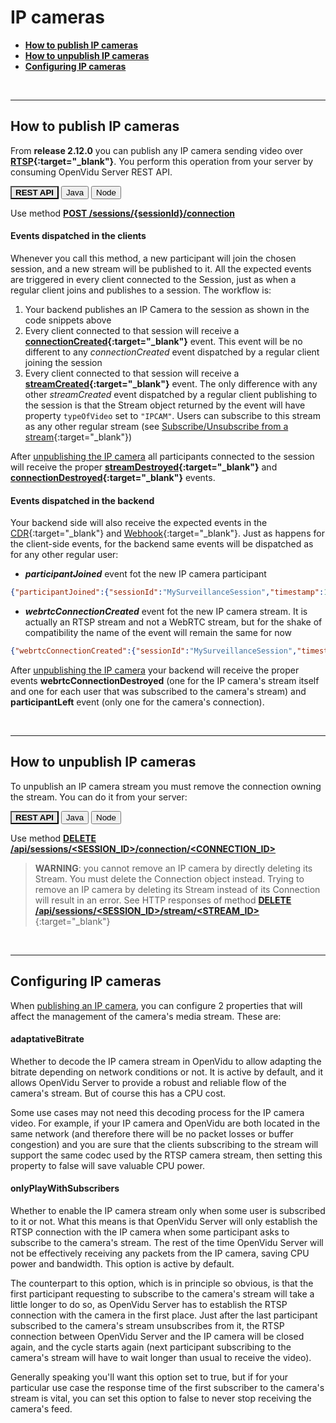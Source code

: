 # IP cameras

- **[How to publish IP cameras](#how-to-publish-ip-cameras)**
- **[How to unpublish IP cameras](#how-to-unpublish-ip-cameras)**
- **[Configuring IP cameras](#configuring-ip-cameras)**

<br>

---

## How to publish IP cameras

From **release 2.12.0** you can publish any IP camera sending video over **[RTSP](https://en.wikipedia.org/wiki/Real_Time_Streaming_Protocol){:target="_blank"}**. You perform this operation from your server by consuming OpenVidu Server REST API.

<div class="lang-tabs-container" markdown="1">

<div class="lang-tabs-header">
  <button class="lang-tabs-btn" onclick="changeLangTab(event)" style="background-color: #e8e8e8; font-weight: bold">REST API</button>
  <button class="lang-tabs-btn" onclick="changeLangTab(event)">Java</button>
  <button class="lang-tabs-btn" onclick="changeLangTab(event)">Node</button>
</div>

<div id="rest-api" class="lang-tabs-content" markdown="1">

Use method **[POST /sessions/{sessionId}/connection](/docs/reference-docs/REST-API#post-apisessionsltsession_idgtconnection)**

</div>

<div id="java" class="lang-tabs-content" style="display:none" markdown="1">
<i>Not available yet</i>
</div>

<div id="node" class="lang-tabs-content" style="display:none" markdown="1">
<i>Not available yet</i>
</div>

</div>

#### Events dispatched in the clients

Whenever you call this method, a new participant will join the chosen session, and a new stream will be published to it. All the expected events are triggered in every client connected to the Session, just as when a regular client joins and publishes to a session. The workflow is:

1. Your backend publishes an IP Camera to the session as shown in the code snippets above
2. Every client connected to that session will receive a **[connectionCreated](/api/openvidu-browser/classes/connectionevent.html){:target="_blank"}** event. This event will be no different to any *connectionCreated* event dispatched by a regular client joining the session
3. Every client connected to that session will receive a **[streamCreated](/api/openvidu-browser/classes/streamevent.html){:target="_blank"}** event. The only difference with any other *streamCreated* event dispatched by a regular client publishing to the session is that the Stream object returned by the event will have property `typeOfVideo` set to `"IPCAM"`. Users can subscribe to this stream as any other regular stream (see [Subscribe/Unsubscribe from a stream](/docs/cheatsheet/subscribe-unsubscribe){:target="_blank"})

After [unpublishing the IP camera](#how-to-unpublish-ip-cameras) all participants connected to the session will receive the proper **[streamDestroyed](/api/openvidu-browser/classes/streamevent.html){:target="_blank"}** and **[connectionDestroyed](/api/openvidu-browser/classes/connectionevent.html){:target="_blank"}** events.

#### Events dispatched in the backend

Your backend side will also receive the expected events in the [CDR](/docs/reference-docs/openvidu-server-cdr){:target="_blank"} and [Webhook](/docs/reference-docs/openvidu-server-webhook){:target="_blank"}. Just as happens for the client-side events, for the backend same events will be dispatched as for any other regular user:

- ***participantJoined*** event fot the new IP camera participant
```json
{"participantJoined":{"sessionId":"MySurveillanceSession","timestamp":1582108095130,"participantId":"ipc_IPCAM_rtsp_C4CU_b1_dnsdojo_com_1935_live_sys3_stream","location":"Amsterdam, Netherlands","platform":"IPCAM","clientData":"","serverData":"Beach camera"}}
```
- ***webrtcConnectionCreated*** event fot the new IP camera stream. It is actually an RTSP stream and not a WebRTC stream, but for the shake of compatibility the name of the event will remain the same for now
```json
{"webrtcConnectionCreated":{"sessionId":"MySurveillanceSession","timestamp":1582108095351,"streamId":"str_IPC_SJmx_ipc_IPCAM_rtsp_C4CU_b1_dnsdojo_com_1935_live_sys3_stream","participantId":"ipc_IPCAM_rtsp_C4CU_b1_dnsdojo_com_1935_live_sys3_stream","connection":"OUTBOUND","rtspUri":"rtsp://b1.dnsdojo.com:1935/live/sys3.stream","adaptativeBitrate":true,"onlyPlayWithSubscribers":true,"videoSource":"IPCAM","videoFramerate":null,"videoDimensions":null,"audioEnabled":true,"videoEnabled":true}}
```

After [unpublishing the IP camera](#how-to-unpublish-ip-cameras) your backend will receive the proper events **webrtcConnectionDestroyed** (one for the IP camera's stream itself and one for each user that was subscribed to the camera's stream) and **participantLeft** event (only one for the camera's connection).

<br>

---

## How to unpublish IP cameras

To unpublish an IP camera stream you must remove the connection owning the stream. You can do it from your server:

<div class="lang-tabs-container" markdown="1">

<div class="lang-tabs-header">
  <button class="lang-tabs-btn" onclick="changeLangTab(event)" style="background-color: #e8e8e8; font-weight: bold">REST API</button>
  <button class="lang-tabs-btn" onclick="changeLangTab(event)">Java</button>
  <button class="lang-tabs-btn" onclick="changeLangTab(event)">Node</button>
</div>

<div id="rest-api" class="lang-tabs-content" markdown="1">

Use method **[DELETE /api/sessions/&lt;SESSION_ID&gt;/connection/&lt;CONNECTION_ID&gt;](/docs/reference-docs/REST-API#delete-apisessionsltsession_idgtconnectionltconnection_idgt)**

</div>

<div id="java" class="lang-tabs-content" style="display:none" markdown="1">

```java
// Find the desired Connection object in the list returned by Session.getActiveConnections()
session.forceDisconnect(connection);
```

See [JavaDoc](/api/openvidu-java-client/io/openvidu/java/client/Session.html){:target="_blank"}

</div>

<div id="node" class="lang-tabs-content" style="display:none" markdown="1">

```node
// Find the desired Connection object in the array Session.activeConnections
session.forceDisconnect(connection);
```

See [TypeDoc](/api/openvidu-node-client/classes/session.html#forcedisconnect){:target="_blank"}

</div>

</div>

> **WARNING**: you cannot remove an IP camera by directly deleting its Stream. You must delete the Connection object instead. Trying to remove an IP camera by deleting its Stream instead of its Connection will result in an error. See HTTP responses of method [**DELETE /api/sessions/&lt;SESSION_ID&gt;/stream/&lt;STREAM_ID&gt;**](/docs/reference-docs/REST-API#delete-apisessionsltsession_idgtstreamltstream_idgt){:target="_blank"}

<br>

---

## Configuring IP cameras

When [publishing an IP camera](#how-to-publish-ip-cameras), you can configure 2 properties that will affect the management of the camera's media stream. These are:

#### adaptativeBitrate

Whether to decode the IP camera stream in OpenVidu to allow adapting the bitrate depending on network conditions or not. It is active by default, and it allows OpenVidu Server to provide a robust and reliable flow of the camera's stream. But of course this has a CPU cost.

Some use cases may not need this decoding process for the IP camera video. For example, if your IP camera and OpenVidu are both located in the same network (and therefore there will be no packet losses or buffer congestion) and you are sure that the clients subscribing to the stream will support the same codec used by the RTSP camera stream, then setting this property to false will save valuable CPU power.

#### onlyPlayWithSubscribers

Whether to enable the IP camera stream only when some user is subscribed to it or not. What this means is that OpenVidu Server will only establish the RTSP connection with the IP camera when some participant asks to subscribe to the camera's stream. The rest of the time OpenVidu Server will not be effectively receiving any packets from the IP camera, saving CPU power and bandwidth. This option is active by default.

The counterpart to this option, which is in principle so obvious, is that the first participant requesting to subscribe to the camera's stream will take a little longer to do so, as OpenVidu Server has to establish the RTSP connection with the camera in the first place. Just after the last participant subscribed to the camera's stream unsubscribes from it, the RTSP connection between OpenVidu Server and the IP camera will be closed again, and the cycle starts again (next participant subscribing to the camera's stream will have to wait longer than usual to receive the video).

Generally speaking you'll want this option set to true, but if for your particular use case the response time of the first subscriber to the camera's stream is vital, you can set this option to false to never stop receiving the camera's feed.

<br>

<script>
function changeLangTab(event) {
  var parent = event.target.parentNode.parentNode;
  var txt = event.target.textContent || event.target.innerText;
  var txt = txt.replace(/\s/g, "-").toLowerCase();
  for (var i = 0; i < parent.children.length; i++) {
    var child = parent.children[i];
    // Change appearance of language buttons
    if (child.classList.contains("lang-tabs-header")) {
        for (var j = 0; j < child.children.length; j++) {
            var btn = child.children[j];
            if (btn.classList.contains("lang-tabs-btn")) {
                btn.style.backgroundColor = btn === event.target ? '#e8e8e8' : '#f9f9f9';
                btn.style.fontWeight = btn === event.target ? 'bold' : 'normal';
            }
        }
    }
    // Change visibility of language content
    if (child.classList.contains("lang-tabs-content")) {
        if (child.id === txt) {
            child.style.display = "block";
        } else {
            child.style.display = "none";
        }
    }
  }
}
</script>